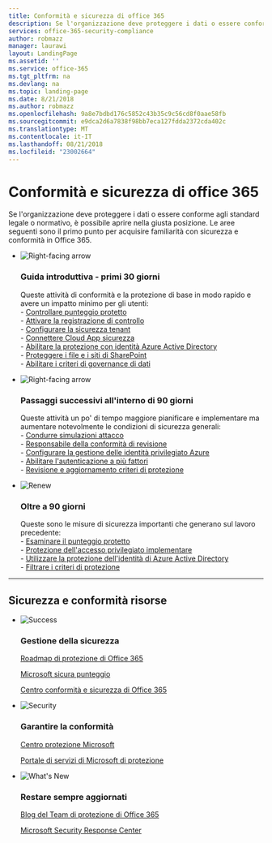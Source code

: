 ```yaml
---
title: Conformità e sicurezza di office 365
description: Se l'organizzazione deve proteggere i dati o essere conforme agli standard legale o normativo, è possibile aprire nella giusta posizione. Di seguito sono contenute informazioni sicurezza e conformità in Office 365
services: office-365-security-compliance
author: robmazz
manager: laurawi
layout: LandingPage
ms.assetid: ''
ms.service: office-365
ms.tgt_pltfrm: na
ms.devlang: na
ms.topic: landing-page
ms.date: 8/21/2018
ms.author: robmazz
ms.openlocfilehash: 9a8e7bdbd176c5852c43b35c9c56cd8f0aae58fb
ms.sourcegitcommit: e9dca2d6a7838f98bb7eca127fdda2372cda402c
ms.translationtype: MT
ms.contentlocale: it-IT
ms.lasthandoff: 08/21/2018
ms.locfileid: "23002664"
---
```

# <a name="office-365-security-and-compliance"></a>Conformità e sicurezza di office 365

Se l'organizzazione deve proteggere i dati o essere conforme agli standard legale o normativo, è possibile aprire nella giusta posizione. Le aree seguenti sono il primo punto per acquisire familiarità con sicurezza e conformità in Office 365.

<ul class="cardsF panelContent">
    <li>
        <div class="cardSize">
            <div class="cardPadding">
                <div class="card">
                    <div class="cardImageOuter">
                        <div class="cardImage">
                            <img src="https://docs.microsoft.com/office/media/icons/caret-right-blue.svg" alt="Right-facing arrow" />
                        </div>
                    </div>
                    <div class="cardText">
                        <h3>Guida introduttiva - primi 30 giorni</h3>
                <p>Queste attività di conformità e la protezione di base in modo rapido e avere un impatto minimo per gli utenti: <br> - <a href="https://securescore.office.com" target="_blank">Controllare punteggio protetto</a> <br> - <a href="search-the-audit-log-in-security-and-compliance.md">Attivare la registrazione di controllo</a> <br> - <a href="tenant-wide-setup-for-increased-security.md">Configurare la sicurezza tenant</a> <br> - <a href="https://docs.microsoft.com/cloud-app-security/connect-office-365-to-microsoft-cloud-app-security">Connettere Cloud App sicurezza</a> <br> - <a href="https://docs.microsoft.com/azure/active-directory/active-directory-identityprotection-enable">Abilitare la protezione con identità Azure Active Directory</a> <br> - <a href="https://docs.microsoft.com/office365/enterprise/secure-sharepoint-online-sites-and-files">Proteggere i file e i siti di SharePoint</a> <br> - <a href="configure-supervision-policies.md">Abilitare i criteri di governance di dati</a> </p>
                    </div>
                </div>
            </div>
        </div>
    </li>
    <li>
        <div class="cardSize">
            <div class="cardPadding">
                <div class="card">
                    <div class="cardImageOuter">
                        <div class="cardImage">
                            <img src="https://docs.microsoft.com/office/media/icons/caret-right-blue.svg" alt="Right-facing arrow" />
                        </div>
                    </div>
                    <div class="cardText">
                        <h3>Passaggi successivi all'interno di 90 giorni</h3>
                        <p>Queste attività un po' di tempo maggiore pianificare e implementare ma aumentare notevolmente le condizioni di sicurezza generali: <br> - <a href="attack-simulator.md">Condurre simulazioni attacco</a> <br> - <a href="meet-data-protection-and-regulatory-reqs-using-microsoft-cloud.md">Responsabile della conformità di revisione</a> <br> - <a href="https://docs.microsoft.com/azure/active-directory/privileged-identity-management/pim-configure">Configurare la gestione delle identità privilegiato Azure</a> <br> - <a href="https://docs.microsoft.com/azure/active-directory/authentication/concept-mfa-howitworks">Abilitare l'autenticazione a più fattori</a> <br> - <a href="protect-against-threats.md">Revisione e aggiornamento criteri di protezione</a> </p>
                    </div>
                </div>
            </div>
        </div>
    </li>
    <li>
        <div class="cardSize">
            <div class="cardPadding">
                <div class="card">
                    <div class="cardImageOuter">
                        <div class="cardImage">
                            <img src="https://docs.microsoft.com/office/media/icons/renew.svg" alt="Renew" />
                        </div>
                    </div>
                    <div class="cardText">
                        <h3>Oltre a 90 giorni</h3>
                        <p>Queste sono le misure di sicurezza importanti che generano sul lavoro precedente:<br>
                        - <a href="https://securescore.office.com" target="_blank">Esaminare il punteggio protetto</a><br>
                        - <a href="https://docs.microsoft.com/windows-server/identity/securing-privileged-access/securing-privileged-access">Protezione dell'accesso privilegiato implementare</a><br>
                        - <a href="https://docs.microsoft.com/azure/active-directory/active-directory-identityprotection">Utilizzare la protezione dell'identità di Azure Active Directory</a><br>
                        - <a href="protect-against-threats.md">Filtrare i criteri di protezione</a><br></p>
                    </div>
                </div>
            </div>
        </div>
    </li>
</ul>

<hr>
<h2>Sicurezza e conformità risorse</h2>

<ul class="panelContent cardsF">
    <li>
        <div class="cardSize">
            <div class="cardPadding">
                <div class="card">
                    <div class="cardImageOuter">
                        <div class="cardImage">
                            <img src="https://docs.microsoft.com/office/media/icons/success-blue.svg" alt="Success" data-linktype="external">
                        </div>
                    </div>
                    <div class="cardText">
                        <h3>Gestione della sicurezza</h3>
                        <p><a href="security-roadmap.md">Roadmap di protezione di Office 365</a></p>
                        <p><a href="https://securescore.microsoft.com" target="_blank">Microsoft sicura punteggio</a></p>
                        <p><a href="https://protection.office.com" target="_blank">Centro conformità e sicurezza di Office 365</a></p>
                    </div>
                </div>
            </div>
        </div>
    </li>
    <li>
        <div class="cardSize">
            <div class="cardPadding">
                <div class="card">
                    <div class="cardImageOuter">
                        <div class="cardImage">
                            <img src="https://docs.microsoft.com/office/media/icons/security-blue.svg" alt="Security" data-linktype="external">
                        </div>
                    </div>
                    <div class="cardText">
                        <h3>Garantire la conformità</h3>
                        <p><a href="https://www.microsoft.com/trustcenter" target="_blank">Centro protezione Microsoft</a></p>
                        <p><a href="https://servicetrust.microsoft.com" target="_blank">Portale di servizi di Microsoft di protezione</a></p>
                    </div>
                </div>
            </div>
        </div>
    </li>
    <li>
        <div class="cardSize">
            <div class="cardPadding">
                <div class="card">
                    <div class="cardImageOuter">
                        <div class="cardImage">
                            <img src="https://docs.microsoft.com/office/media/icons/whats-new-megaphone-blue.svg" alt="What's New" data-linktype="external">
                        </div>
                    </div>
                    <div class="cardText">
                        <h3>Restare sempre aggiornati</h3>
                        <p><a href="https://blogs.technet.microsoft.com/office365security" target="_blank">Blog del Team di protezione di Office 365</a></p>
                        <p><a href="https://www.microsoft.com/msrc" target="_blank">Microsoft Security Response Center</a></p>
                    </div>
                </div>
            </div>
        </div>
    </li>
</ul>